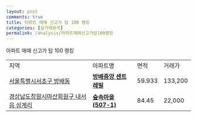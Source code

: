 ```yaml
---
layout: post
comments: true
title: 아파트 매매 신고가 탑 100 랭킹
categories: [실거래분석]
permalink: /analysis/아파트매매신고가탑100랭킹
---
```


아파트 매매 신고가 탑 100 랭킹

<table>
  <tr>
    <td>지역</td>
    <td>아파트명</td>
    <td>면적</td>
    <td>거래가</td>
  </tr>

  <tr>
    <td><a href="/apt/서울특별시서초구방배동">서울특별시서초구 방배동</a></td>
    <td style="font-weight: bold;"><a href="https://search.naver.com/search.naver?query=방배동 방배중앙 센트레빌">방배중앙 센트레빌</a></td>
    <td>59.933</td>
    <td>133,200</td>
  </tr>

  <tr>
    <td><a href="/apt/경상남도창원시마산회원구내서읍 삼계리">경상남도창원시마산회원구 내서읍 삼계리</a></td>
    <td style="font-weight: bold;"><a href="https://search.naver.com/search.naver?query=내서읍 삼계리 숲속마을(507-1)">숲속마을(507-1)</a></td>
    <td>84.45</td>
    <td>22,000</td>
  </tr>

</table>
